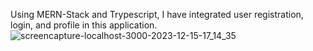 Using MERN-Stack and Trypescript, I have integrated user registration, login, and profile in this application.
![screencapture-localhost-3000-2023-12-15-17_14_35](https://github.com/rashmidaswaththa/MERN-Stack-Assignment/assets/76204251/917d7a5b-cdc3-4814-8650-5d36f9164b91)
